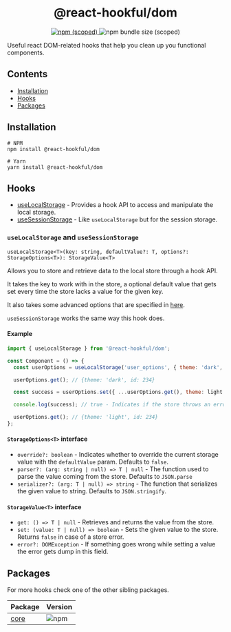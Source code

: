 # <h1 align="center">@react-hookful/dom</h1>

<p align="center">
  <a href="https://www.npmjs.com/package/@react-hookful/dom">
    <img alt="npm (scoped)" src="https://img.shields.io/npm/v/@react-hookful/dom?style=plastic">
  </a>

  <img alt="npm bundle size (scoped)" src="https://img.shields.io/bundlephobia/minzip/@react-hookful/dom?style=plastic">
</p>

Useful react DOM-related hooks that help you clean up you functional components.

## Contents

- [Installation](#installation)
- [Hooks](#hooks)
- [Packages](#packages)

## Installation

```shell
# NPM
npm install @react-hookful/dom

# Yarn
yarn install @react-hookful/dom
```

## Hooks

- [useLocalStorage](#uselocalstorage-and-usesessionstorage) - Provides a hook API to access and manipulate the local storage.
- [useSessionStorage](#uselocalstorage-and-usesessionstorage) - Like `useLocalStorage` but for the session storage.

### `useLocalStorage` and `useSessionStorage`

```tsx
useLocalStorage<T>(key: string, defaultValue?: T, options?: StorageOptions<T>): StorageValue<T>
```

Allows you to store and retrieve data to the local store through a hook API.

It takes the key to work with in the store, a optional default value that gets set every time the store lacks a value for the given key.

It also takes some advanced options that are specified in [here](#storageoptionst-interface).

`useSessionStorage` works the same way this hook does.

#### Example

```jsx
import { useLocalStorage } from '@react-hookful/dom';

const Component = () => {
  const userOptions = useLocalStorage('user_options', { theme: 'dark', id: 234 });

  userOptions.get(); // {theme: 'dark', id: 234}

  const success = userOptions.set({ ...userOptions.get(), theme: light });

  console.log(success); // true - Indicates if the store throws an error

  userOptions.get(); // {theme: 'light', id: 234}
};
```

#### `StorageOptions<T>` interface

- `override?: boolean` - Indicates whether to override the current storage value with the `defaultValue` param. Defaults to `false`.
- `parser?: (arg: string | null) => T | null` - The function used to parse the value coming from the store. Defaults to `JSON.parse`
- `serializer?: (arg: T | null) => string` - The function that serializes the given value to string. Defaults to `JSON.stringify`.

#### `StorageValue<T>` interface

- `get: () => T | null` - Retrieves and returns the value from the store.
- `set: (value: T | null) => boolean` - Sets the given value to the store. Returns `false` in case of a store error.
- `error?: DOMException` - If something goes wrong while setting a value the error gets dump in this field.

## Packages

For more hooks check one of the other sibling packages.

| Package                                                                    | Version                                                                |
| -------------------------------------------------------------------------- | ---------------------------------------------------------------------- |
| [core](https://github.com/Frantss/react-hookful/tree/master/packages/core) | ![npm](https://img.shields.io/npm/v/@react-hookful/core?style=plastic) |